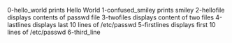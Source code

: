 0-hello_world prints Hello World
1-confused_smiley prints smiley
2-hellofile displays contents of passwd file
3-twofiles displays content of two files
4-lastlines displays last 10 lines of /etc/passwd
5-firstlines displays first 10 lines of /etc/passwd
6-third_line
